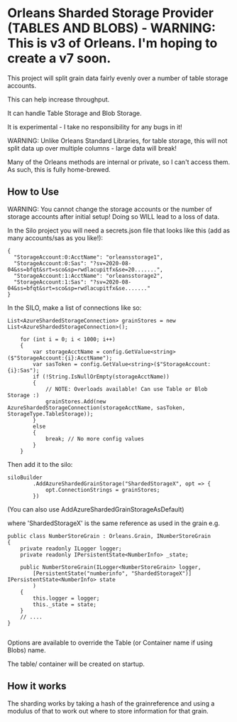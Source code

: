 # Orleans Sharded Storage Provider (TABLES AND BLOBS) - WARNING: This is v3 of Orleans. I'm hoping to create a v7 soon.

This project will split grain data fairly evenly over a number of table storage accounts. 

This can help increase throughput.

It can handle Table Storage and Blob Storage.

It is experimental - I take no responsibility for any bugs in it!

WARNING: Unlike Orleans Standard Libraries, for table storage, this will not split data up over multiple columns - large data will break!

Many of the Orleans methods are internal or private, so I can't access them. As such, this is fully home-brewed.

## How to Use


WARNING: You cannot change the storage accounts or the number of storage accounts after initial setup! Doing so WILL lead to a loss of data.


In the Silo project you will need a secrets.json file that looks like this (add as many accounts/sas as you like!):

```
{
  "StorageAccount:0:AcctName": "orleansstorage1",
  "StorageAccount:0:Sas": "?sv=2020-08-04&ss=bfqt&srt=sco&sp=rwdlacupitfx&se=20.......",
  "StorageAccount:1:AcctName": "orleansstorage2",
  "StorageAccount:1:Sas": "?sv=2020-08-04&ss=bfqt&srt=sco&sp=rwdlacupitfx&se......."
}
```


In the SILO, make a list of connections like so:

```
List<AzureShardedStorageConnection> grainStores = new List<AzureShardedStorageConnection>();

    for (int i = 0; i < 1000; i++)
    {
        var storageAcctName = config.GetValue<string>($"StorageAccount:{i}:AcctName");
        var sasToken = config.GetValue<string>($"StorageAccount:{i}:Sas");
        if (!String.IsNullOrEmpty(storageAcctName))
        {
            // NOTE: Overloads available! Can use Table or Blob Storage :)
            grainStores.Add(new AzureShardedStorageConnection(storageAcctName, sasToken, StorageType.TableStorage));
        }
        else
        {
            break; // No more config values
        }
    }
```


Then add it to the silo:

```
siloBuilder
        .AddAzureShardedGrainStorage("ShardedStorageX", opt => {
            opt.ConnectionStrings = grainStores;
        })

```

(You can also use AddAzureShardedGrainStorageAsDefault)

where 'ShardedStorageX' is the same reference as used in the grain e.g. 




```
public class NumberStoreGrain : Orleans.Grain, INumberStoreGrain
{
    private readonly ILogger logger;
    private readonly IPersistentState<NumberInfo> _state;

    public NumberStoreGrain(ILogger<NumberStoreGrain> logger,
        [PersistentState("numberinfo", "ShardedStorageX")] IPersistentState<NumberInfo> state
        )
    {
        this.logger = logger;
        this._state = state;
    }
    // ....
}


```

Options are available to override the Table (or Container name if using Blobs) name. 

The table/ container will be created on startup.

## How it works

The sharding works by taking a hash of the grainreference and using a modulus of that to work out where to store information for that grain.



